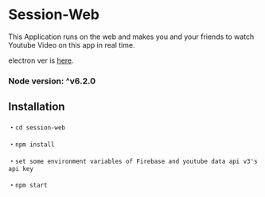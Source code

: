 # Session-Web

This Application runs on the web and makes you and your friends to watch Youtube Video on this app in real time.

electron ver is [here](https://github.com/seiya1121/session-desktop).

### Node version: ^v6.2.0

## Installation

・```cd session-web```

・```npm install```

・```set some environment variables of Firebase and youtube data api v3's api key```

・```npm start```
